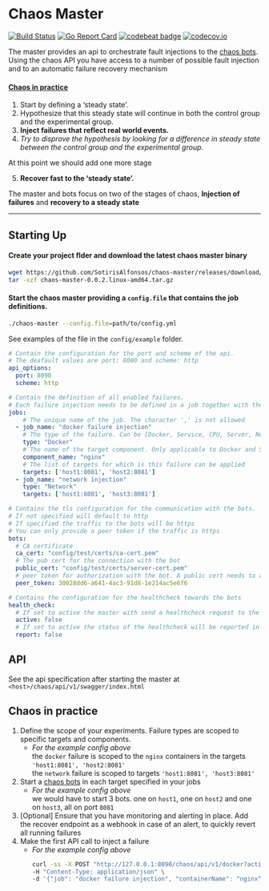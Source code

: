 # Chaos Master

[![Build Status](https://travis-ci.org/SotirisAlfonsos/chaos-master.svg)](https://travis-ci.org/SotirisAlfonsos/chaos-master)
[![Go Report Card](https://goreportcard.com/badge/github.com/SotirisAlfonsos/chaos-master)](https://goreportcard.com/report/github.com/SotirisAlfonsos/chaos-master)
[![codebeat badge](https://codebeat.co/badges/ab1778ae-60c1-4b7d-aff6-a8f1eabbd2d5)](https://codebeat.co/projects/github-com-sotirisalfonsos-chaos-master-master)
[![codecov.io](https://codecov.io/github/SotirisAlfonsos/chaos-master/coverage.svg?branch=master)](https://codecov.io/github/SotirisAlfonsos/chaos-master?branch=master)

The master provides an api to orchestrate fault injections to the [chaos bots](https://github.com/SotirisAlfonsos/chaos-bot). Using the chaos API you have access to a number of possible fault injection and to an automatic failure recovery mechanism
#### [Chaos in practice](https://principlesofchaos.org/)
1. Start by defining a ‘steady state’.
2. Hypothesize that this steady state will continue in both the control group and the experimental group.
3. <b>Inject failures that reflect real world events.</b>
4. <i>Try to disprove the hypothesis by looking for a difference in steady state between the control group and the experimental group.</i>  

At this point we should add one more stage

5. <b>Recover fast to the ‘steady state’.</b>

The master and bots focus on two of the stages of chaos, <b>Injection of failures</b> and <b>recovery to a steady state</b>

----

## Starting Up

#### Create your project flder and download the latest chaos master binary

```bash
wget https://github.com/SotirisAlfonsos/chaos-master/releases/download/v0.0.2/chaos-master-0.0.2.linux-amd64.tar.gz
tar -xzf chaos-master-0.0.2.linux-amd64.tar.gz
```

#### Start the chaos master providing a `config.file` that contains the job definitions. 

```bash
./chaos-master --config.file=path/to/config.yml
```
See examples of the file in the `config/example` folder.

```yml
# Contain the configuration for the port and scheme of the api. 
# The deafault values are port: 8080 and scheme: http
api_options:
  port: 8090
  scheme: http

# Contain the definition of all enabled failures. 
# Each failure injection needs to be defined in a job together with the targets that are in scope
jobs:
    # The unique name of the job. The character ',' is not allowed
  - job_name: "docker failure injection"
    # The type of the failure. Can be [Docker, Service, CPU, Server, Network]
    type: "Docker"
    # The name of the target component. Only applicable to Docker and Service failure types
    component_name: "nginx"
    # The list of targets for which is this failure can be applied
    targets: ['host1:8081', 'host2:8081']
  - job_name: "network injection"
    type: "Network"
    targets: ['host1:8081', 'host3:8081']

# Contains the tls configuration for the communication with the bots. 
# If not specified will default to http
# If specified the traffic to the bots will be https
# You can only provide a peer token if the traffic is https
bots:
  # CA certificate
  ca_cert: "config/test/certs/ca-cert.pem"
  # The pub cert for the connection with the bot
  public_cert: "config/test/certs/server-cert.pem"
  # peer token for authorization with the bot. A public cert needs to also be provided
  peer_token: 30028dd6-a641-4ac3-91d8-1e214ac5e6f6

# Contains the configuration for the healthcheck towards the bots
health_check:
  # If set to active the master with send a healthcheck request to the bots every 1 minute
  active: false
  # If set to active the status of the healthcheck will be reported in application log (stderr)
  report: false
```

## API
See the api specification after starting the master at `<host>/chaos/api/v1/swagger/index.html`

## Chaos in practice
1. Define the scope of your experiments. Failure types are scoped to specific targets and components. 
   - <i>For the example config above</i>   
      the `docker` failure is scoped to the `nginx` containers in the targets `'host1:8081', 'host2:8081'`  
      the `network` failure is scoped to targets `'host1:8081', 'host3:8081'`
2. Start a [chaos bots](https://github.com/SotirisAlfonsos/chaos-bot) in each target specified in your jobs 
   - <i>For the example config above</i>  
      we would have to start 3 bots. one on `host1`, one on `host2` and one on `host3`, all on port `8081` 
3. [Optional] Ensure that you have monitoring and alerting in place. Add the recover endpoint as a webhook in case of an alert, to quickly revert all running failures
4. Make the first API call to inject a failure
   - <i>For the example config above</i>  
      ```bash
      curl -ss -X POST "http://127.0.0.1:8090/chaos/api/v1/docker?action=kill" \
      -H "Content-Type: application/json" \
      -d '{"job": "docker failure injection", "containerName": "nginx", "target": "host1:8081"}'
      ```
